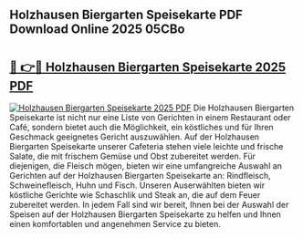 ## Holzhausen Biergarten Speisekarte PDF Download Online 2025 05CBo

# <h2><a href="http://gc9n3sn.nevu.top/?p=Holzhausen+Biergarten+Speisekarte">🔗 👉🔴 Holzhausen Biergarten Speisekarte 2025 PDF</a></h2>

[![Holzhausen Biergarten Speisekarte 2025 PDF](https://i.imgur.com/dBaPXMq.png)](http://gc9n3sn.nevu.top/?p=Holzhausen+Biergarten+Speisekarte)
Die Holzhausen Biergarten Speisekarte ist nicht nur eine Liste von Gerichten in einem Restaurant oder Café, sondern bietet auch die Möglichkeit, ein köstliches und für Ihren Geschmack geeignetes Gericht auszuwählen. Auf der Holzhausen Biergarten Speisekarte unserer Cafeteria stehen viele leichte und frische Salate, die mit frischem Gemüse und Obst zubereitet werden. Für diejenigen, die Fleisch mögen, bieten wir eine umfangreiche Auswahl an Gerichten auf der Holzhausen Biergarten Speisekarte an: Rindfleisch, Schweinefleisch, Huhn und Fisch. Unseren Auserwählten bieten wir köstliche Gerichte wie Schaschlik und Steak an, die auf dem Feuer zubereitet werden. In jedem Fall sind wir bereit, Ihnen bei der Auswahl der Speisen auf der Holzhausen Biergarten Speisekarte zu helfen und Ihnen einen komfortablen und angenehmen Service zu bieten.

